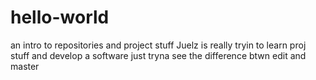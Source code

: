 # hello-world
an intro to repositories and project stuff
Juelz is really tryin to learn proj stuff and develop a software
just tryna see the difference btwn edit and master

